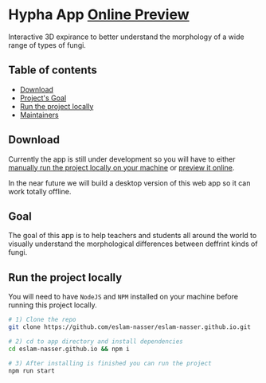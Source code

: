 # Hypha App [Online Preview](https://eslam-nasser.github.io/)

Interactive 3D expirance to better understand the morphology of a wide range of types of fungi.

## Table of contents

-   [Download](#download)
-   [Project's Goal](#goal)
-   [Run the project locally](#clone)
-   [Maintainers](#maintainers)

## Download

Currently the app is still under development so you will have to either [manually run the project locally on your machine](#clone) or [preview it online](https://eslam-nasser.github.io/).

In the near future we will build a desktop version of this web app so it can work totally offline.

## Goal

The goal of this app is to help teachers and students all around the world to visually understand the morphological differences between deffrint kinds of fungi.

## Run the project locally

You will need to have `NodeJS` and `NPM` installed on your machine before running this project locally.

```bash
# 1) Clone the repo
git clone https://github.com/eslam-nasser/eslam-nasser.github.io.git

# 2) cd to app directory and install dependencies
cd eslam-nasser.github.io && npm i

# 3) After installing is finished you can run the project
npm run start
```
